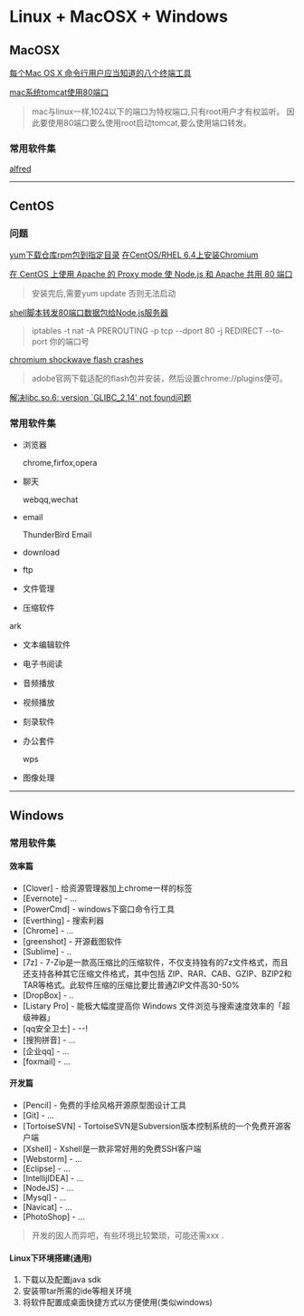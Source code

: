 
# Linux + MacOSX + Windows


## MacOSX

[每个Mac OS X 命令行用户应当知道的八个终端工具](http://aimijia.net/2014/05/each-mac-os-x-command-line-users-should-be-aware-of-the-eight-terminal-tool/)

[mac系统tomcat使用80端口](http://openwares.net/linux/mac_tomcat_port_80.html)
> mac与linux一样,1024以下的端口为特权端口,只有root用户才有权监听。
> 因此要使用80端口要么使用root启动tomcat,要么使用端口转发。


### 常用软件集

[alfred](http://wellsnake.com/jekyll/update/2014/06/15/001/)

----------

## CentOS

### 问题

[yum下载仓库rpm包到指定目录](http://www.issacy.com/?p=541)
[在CentOS/RHEL 6.4上安装Chromium](http://www.linuxeden.com/html/softuse/20130627/140767.html)

[在 CentOS 上使用 Apache 的 Proxy mode 使 Node.js 和 Apache 共用 80 端口](http://www.tfan.org/nodejs-running-on-port-80-with-apache/)
>  安装完后,需要yum update 否则无法启动

[shell脚本转发80端口数据包给Node.js服务器](http://www.jb51.net/article/48146.htm)

> iptables -t nat -A PREROUTING -p tcp --dport 80 -j REDIRECT --to-port 你的端口号



[chromium shockwave flash crashes](http://shebangme.blogspot.co.uk/2012/08/how-to-fix-shockwave-flash-crashes-in.html)

>  adobe官网下载适配的flash包并安装，然后设置chrome://plugins便可。

[ 解决libc.so.6: version `GLIBC_2.14' not found问题](http://blog.csdn.net/cpplang/article/details/8462768)

### 常用软件集

* 浏览器
 
  chrome,firfox,opera

* 聊天

  webqq,wechat
  
* email

  ThunderBird Email


* download


* ftp


* 文件管理


* 压缩软件

 ark


* 文本编辑软件


* 电子书阅读


* 音频播放


* 视频播放


* 刻录软件


* 办公套件

  wps

* 图像处理






------------------


## Windows

### 常用软件集

#### 效率篇

* [Clover] - 给资源管理器加上chrome一样的标签
* [Evernote] - ...
* [PowerCmd] - windows下窗口命令行工具
* [Everthing] - 搜索利器
* [Chrome] - ...
* [greenshot] - 开源截图软件
* [Sublime] - ..
* [7z] - 7-Zip是一款高压缩比的压缩软件，不仅支持独有的7z文件格式，而且还支持各种其它压缩文件格式，其中包括 ZIP、RAR、CAB、GZIP、BZIP2和TAR等格式。此软件压缩的压缩比要比普通ZIP文件高30-50%
* [DropBox] - ..
* [Listary Pro] - 能极大幅度提高你 Windows 文件浏览与搜索速度效率的「超级神器」
* [qq安全卫士] - --!
* [搜狗拼音] - ...
* [企业qq] - ...
* [foxmail] - ...

#### 开发篇

* [Pencil] - 免费的手绘风格开源原型图设计工具
* [Git] - ...
* [TortoiseSVN] - TortoiseSVN是Subversion版本控制系统的一个免费开源客户端
* [Xshell] - Xshell是一款非常好用的免费SSH客户端
* [Webstorm] - ...
* [Eclipse] - ...
* [IntellijIDEA] - ...
* [NodeJS] - ...
* [Mysql] - ...
* [Navicat] - ...
* [PhotoShop] - ...

> 开发的因人而异吧，有些环境比较繁琐，可能还需xxx .

#### Linux下环境搭建(通用)

1. 下载以及配置java sdk
2. 安装带tar所需的ide等相关环境
3. 将软件配置成桌面快捷方式以方便使用(类似windows)




